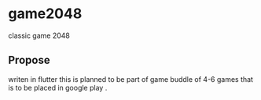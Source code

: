 # game2048

classic game 2048

## Propose
writen in flutter this is planned to be part of game buddle of 4-6 games that is to be placed in google play .

